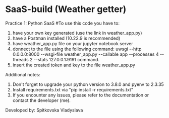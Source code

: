 # SaaS-build (Weather getter)
Practice 1: Python SaaS 
#To use this code you have to:
1) have your own key generated (use the link in weather_app.py)
2) have a Postman installed (10.22.9 is recommended)
3) have weather_app.py file on your jupyter notebook server
4) donnect to the file using the following command:
uwsgi --http 0.0.0.0:8000 --wsgi-file weather_app.py --callable app --processes 4 --threads 2 --stats 127.0.0.1:9191 command.
5) insert the created token and key to the file weather_app.py

Additional notes:
1. Don't forget to upgrade your python version to 3.8.0 and pyenv to 2.3.35
2. Install requirements.txt via "pip install -r requirements.txt"
3. If you encounter any issues, please refer to the documentation or contact the developer (me).
 
Developed by: Spitkovska Vladyslava 
